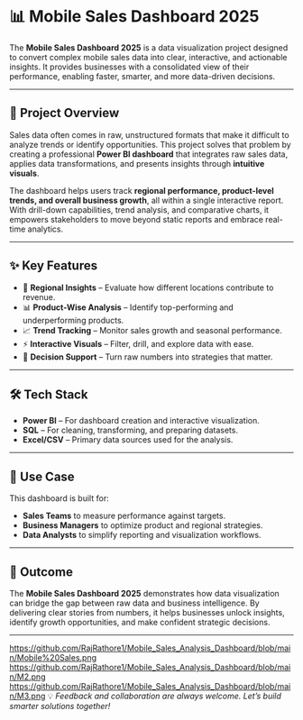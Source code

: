 # 📊 Mobile Sales Dashboard 2025

The **Mobile Sales Dashboard 2025** is a data visualization project designed to convert complex mobile sales data into clear, interactive, and actionable insights. It provides businesses with a consolidated view of their performance, enabling faster, smarter, and more data-driven decisions.

---

## 🚀 Project Overview

Sales data often comes in raw, unstructured formats that make it difficult to analyze trends or identify opportunities. This project solves that problem by creating a professional **Power BI dashboard** that integrates raw sales data, applies data transformations, and presents insights through **intuitive visuals**.

The dashboard helps users track **regional performance, product-level trends, and overall business growth**, all within a single interactive report. With drill-down capabilities, trend analysis, and comparative charts, it empowers stakeholders to move beyond static reports and embrace real-time analytics.

---

## ✨ Key Features

* 📍 **Regional Insights** – Evaluate how different locations contribute to revenue.
* 📊 **Product-Wise Analysis** – Identify top-performing and underperforming products.
* 📈 **Trend Tracking** – Monitor sales growth and seasonal performance.
* ⚡ **Interactive Visuals** – Filter, drill, and explore data with ease.
* 🎯 **Decision Support** – Turn raw numbers into strategies that matter.

---

## 🛠️ Tech Stack

* **Power BI** – For dashboard creation and interactive visualization.
* **SQL** – For cleaning, transforming, and preparing datasets.
* **Excel/CSV** – Primary data sources used for the analysis.

---

## 📌 Use Case

This dashboard is built for:

* **Sales Teams** to measure performance against targets.
* **Business Managers** to optimize product and regional strategies.
* **Data Analysts** to simplify reporting and visualization workflows.

---

## 🎯 Outcome

The **Mobile Sales Dashboard 2025** demonstrates how data visualization can bridge the gap between raw data and business intelligence. By delivering clear stories from numbers, it helps businesses unlock insights, identify growth opportunities, and make confident strategic decisions.

---
https://github.com/RajRathore1/Mobile_Sales_Analysis_Dashboard/blob/main/Mobile%20Sales.png
https://github.com/RajRathore1/Mobile_Sales_Analysis_Dashboard/blob/main/M2.png
https://github.com/RajRathore1/Mobile_Sales_Analysis_Dashboard/blob/main/M3.png
💡 *Feedback and collaboration are always welcome. Let’s build smarter solutions together!*

